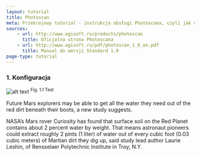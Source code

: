 ```yaml
---
layout: tutorial
title: Photoscan
meta: Przekrojowy tutorial - instrukcja obsługi Photoscana, czyli jak używać Photoscana tak aby osiągnąć najlepsze rezultaty dla naszych potrzeb. Tutorial W trakcie budowy.
sources:
    - url: http://www.agisoft.ru/products/photoscan
      title: Oficjalna strona Photoscana
    - url: http://www.agisoft.ru/pdf/photoscan_1_0_en.pdf
      title: Manual do wersji Standard 1.0
page-type: tutorial
---
```


### 1. Konfiguracja

![alt text](test.png "Logo Title Text 1")
<sup>Fig. 1.1 Test</sup>

Future Mars explorers may be able to get all the water they need out of the red dirt beneath their boots, a new study suggests.

NASA’s Mars rover Curiosity has found that surface soil on the Red Planet contains about 2 percent water by weight. That means astronaut pioneers could extract roughly 2 pints (1 liter) of water out of every cubic foot (0.03 cubic meters) of Martian dirt they dig up, said study lead author Laurie Leshin, of Rensselaer Polytechnic Institute in Troy, N.Y.
